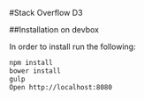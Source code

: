 #Stack Overflow D3

##Installation on devbox

In order to install run the following:

```sh
npm install
bower install
gulp
Open http://localhost:8080
```
